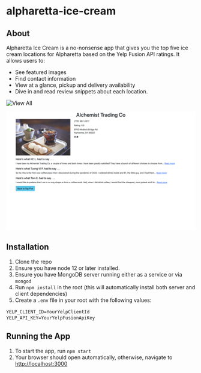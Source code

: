 # alpharetta-ice-cream

## About

Alpharetta Ice Cream is a no-nonsense app that gives you the top five ice cream locations for Alpharetta based on the Yelp Fusion API ratings. It allows users to:

- See featured images
- Find contact information
- View at a glance, pickup and delivery availability
- Dive in and read review snippets about each location.

![View All](./images/AIC-1.png)

![Read Reviews](./images/AIC-2.png)

## Installation

1. Clone the repo
2. Ensure you have node 12 or later installed.
3. Ensure you have MongoDB server running either as a service or via `mongod`
4. Run `npm install` in the root (this will automatically install both server and client dependencies)
5. Create a `.env` file in your root with the following values:

```text
YELP_CLIENT_ID=YourYelpClientId
YELP_API_KEY=YourYelpFusionApiKey
```

## Running the App

1. To start the app, run `npm start`
2. Your browser should open automatically, otherwise, navigate to [http://localhost:3000](http://localhost:3000)
